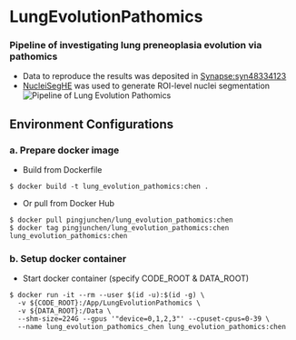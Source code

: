 # LungEvolutionPathomics
### Pipeline of investigating lung preneoplasia evolution via pathomics
* Data to reproduce the results was deposited in [Synapse:syn48334123](https://www.synapse.org/#!Synapse:syn48334123)
* [NucleiSegHE](https://github.com/cpathology/NucleiSegHE) was used to generate ROI-level nuclei segmentation 
![Pipeline of Lung Evolution Pathomics](LungEvolutionPathomics.png)


## Environment Configurations
### a. Prepare docker image
* Build from Dockerfile
```
$ docker build -t lung_evolution_pathomics:chen .
```
* Or pull from Docker Hub
```
$ docker pull pingjunchen/lung_evolution_pathomics:chen
$ docker tag pingjunchen/lung_evolution_pathomics:chen lung_evolution_pathomics:chen
```

### b. Setup docker container
* Start docker container (specify CODE_ROOT & DATA_ROOT)
```
$ docker run -it --rm --user $(id -u):$(id -g) \
  -v ${CODE_ROOT}:/App/LungEvolutionPathomics \
  -v ${DATA_ROOT}:/Data \
  --shm-size=224G --gpus '"device=0,1,2,3"' --cpuset-cpus=0-39 \
  --name lung_evolution_pathomics_chen lung_evolution_pathomics:chen
```
